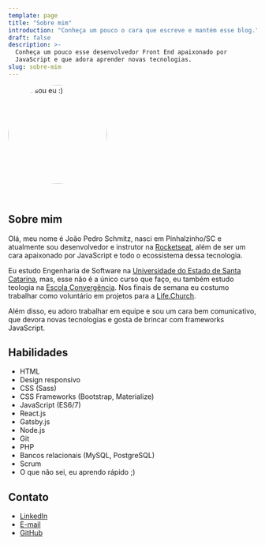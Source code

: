 ```yaml
---
template: page
title: "Sobre mim"
introduction: "Conheça um pouco o cara que escreve e mantém esse blog."
draft: false
description: >-
  Conheça um pouco esse desenvolvedor Front End apaixonado por
  JavaScript e que adora aprender novas tecnologias.
slug: sobre-mim
---
```


<img src="https://avatars0.githubusercontent.com/u/26466516?s=460&v=4" alt="Esse sou eu :)" width="200" height="200" style="border-radius: 50%; margin-bottom: 30px"/>

## Sobre mim

Olá, meu nome é João Pedro Schmitz, nasci em Pinhalzinho/SC e atualmente sou desenvolvedor e instrutor na [Rocketseat](https://rocketseat.com.br), além de ser um cara apaixonado por JavaScript e todo o ecossistema dessa tecnologia.

Eu estudo Engenharia de Software na [Universidade do Estado de Santa Catarina](https://www.udesc.br/), mas, esse não é a único curso que faço, eu também estudo teologia na [Escola Convergência](https://escolaconvergencia.com.br). Nos finais de semana eu costumo trabalhar como voluntário em projetos para a [Life.Church](https://www.life.church/).

Além disso, eu adoro trabalhar em equipe e sou um cara bem comunicativo, que devora novas tecnologias e gosta de brincar com frameworks JavaScript.

## Habilidades

- HTML
- Design responsivo
- CSS (Sass)
- CSS Frameworks (Bootstrap, Materialize)
- JavaScript (ES6/7)
- React.js
- Gatsby.js
- Node.js
- Git
- PHP
- Bancos relacionais (MySQL, PostgreSQL)
- Scrum
- O que não sei, eu aprendo rápido ;)

## Contato

- [LinkedIn](https://www.linkedin.com/in/jpedroschmitz/)
- [E-mail](mailto:jpedroschmitz@hotmail.com)
- [GitHub](https://github.com/jpedroschmitz)
